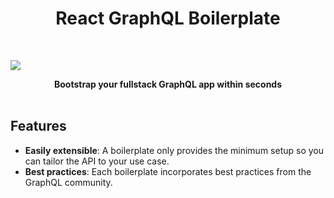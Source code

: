 <h1 align="center"><strong>React GraphQL Boilerplate</strong></h1>

<br />

![](https://imgur.com/ousyQaC.png)

<div align="center"><strong>Bootstrap your fullstack GraphQL app within seconds</strong></div>

<br />

## Features

- **Easily extensible**: A boilerplate only provides the minimum setup so you can tailor the API to your use case.
- **Best practices**: Each boilerplate incorporates best practices from the GraphQL community.

